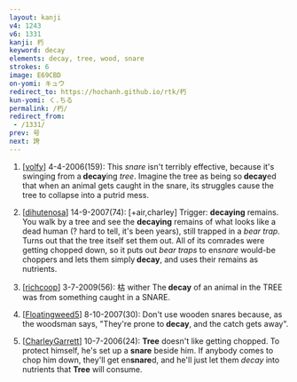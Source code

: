 ```yaml
---
layout: kanji
v4: 1243
v6: 1331
kanji: 朽
keyword: decay
elements: decay, tree, wood, snare
strokes: 6
image: E69CBD
on-yomi: キュウ
redirect_to: https://hochanh.github.io/rtk/朽
kun-yomi: く.ちる
permalink: /朽/
redirect_from:
 - /1331/
prev: 号
next: 誇
---
```


1) [<a href="http://kanji.koohii.com/profile/volfy">volfy</a>] 4-4-2006(159): This <em>snare</em> isn&#039;t terribly effective, because it&#039;s swinging from a<strong> decay</strong>ing <em>tree</em>. Imagine the tree as being so<strong> decay</strong>ed that when an animal gets caught in the snare, its struggles cause the tree to collapse into a putrid mess.

2) [<a href="http://kanji.koohii.com/profile/dihutenosa">dihutenosa</a>] 14-9-2007(74): [+air,charley] Trigger: <strong>decaying</strong> remains. You walk by a tree and see the <strong>decaying</strong> remains of what looks like a dead human (? hard to tell, it&#039;s been years), still trapped in a <em>bear trap</em>. Turns out that the tree itself set them out. All of its comrades were getting chopped down, so it puts out <em>bear traps</em> to en<em>snare</em> would-be choppers and lets them simply<strong> decay</strong>, and uses their remains as nutrients.

3) [<a href="http://kanji.koohii.com/profile/richcoop">richcoop</a>] 3-7-2009(56): 枯 wither The<strong> decay</strong> of an animal in the TREE was from something caught in a SNARE.

4) [<a href="http://kanji.koohii.com/profile/Floatingweed5">Floatingweed5</a>] 8-10-2007(30): Don&#039;t use wooden snares because, as the woodsman says, &quot;They&#039;re prone to<strong> decay</strong>, and the catch gets away&quot;.

5) [<a href="http://kanji.koohii.com/profile/CharleyGarrett">CharleyGarrett</a>] 10-7-2006(24): <strong>Tree</strong> doesn&#039;t like getting chopped. To protect himself, he&#039;s set up a <strong>snare</strong> beside him. If anybody comes to chop him down, they&#039;ll get en<strong>snare</strong>d, and he&#039;ll just let them <em>decay</em> into nutrients that <strong>Tree</strong> will consume.

